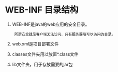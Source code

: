 # WEB-INF 目录结构   

1. WEB-INF是java的web应用的安全目录。       

        所谓安全就是客户端无法访问，只有服务器端可以访问的目录。    

2. web.xml是项目部署文件   
3. classes文件夹用以放置*.class文件   
4. lib文件夹，用于存放需要的jar包   


